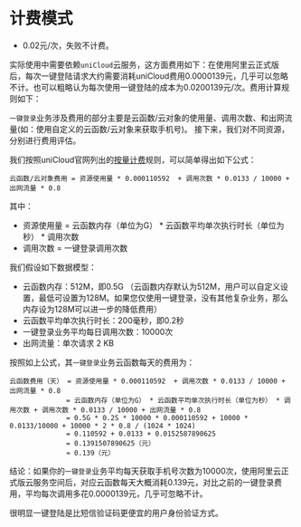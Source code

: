 # 计费模式
- 0.02元/次，失败不计费。

实际使用中需要依赖`uniCloud`云服务，这方面费用如下：在使用阿里云正式版后，每次一键登陆请求大约需要消耗uniCloud费用0.0000139元，几乎可以忽略不计。也可以粗略认为每次使用一键登陆的成本为0.0200139元/次。费用计算规则如下：

`一键登录`业务涉及费用的部分主要是云函数/云对象的使用量、调用次数、和出网流量(如：使用自定义的云函数/云对象来获取手机号)。
接下来，我们对不同资源，分别进行费用评估。

我们按照uniCloud官网列出的[按量计费](https://uniapp.dcloud.net.cn/uniCloud/price.html#aliyun-postpay)规则，可以简单得出如下公式：

`云函数/云对象费用 = 资源使用量 * 0.000110592  + 调用次数 * 0.0133 / 10000 + 出网流量 * 0.8`

其中：
- 资源使用量 = 云函数内存（单位为G） * 云函数平均单次执行时长（单位为秒） * 调用次数
- 调用次数 = 一键登录调用次数


我们假设如下数据模型：

- 云函数内存：512M，即0.5G （云函数内存默认为512M，用户可以自定义设置，最低可设置为128M。如果您仅使用一键登录，没有其他复杂业务，那么内存设为128M可以进一步的降低费用）
- 云函数平均单次执行时长：200毫秒，即0.2秒
- 一键登录业务平均每日调用次数：10000次
- 出网流量：单次请求 2 KB

按照如上公式，其`一键登录`业务云函数每天的费用为：

```
云函数费用（天） = 资源使用量 * 0.000110592  + 调用次数 * 0.0133 / 10000 + 出网流量 * 0.8
			  = 云函数内存（单位为G） * 云函数平均单次执行时长（单位为秒） * 调用次数 + 调用次数 * 0.0133 / 10000 + 出网流量 * 0.8
			  = 0.5G * 0.2S * 10000 * 0.000110592 + 10000 * 0.0133/10000 + 10000 * 2 * 0.8 / (1024 * 1024) 
			  = 0.110592 + 0.0133 + 0.0152587890625
			  = 0.1391507890625（元）
			  ≈ 0.139（元）
```

结论：如果你的`一键登录`业务平均每天获取手机号次数为10000次，使用阿里云正式版云服务空间后，对应云函数每天大概消耗0.139元，对比之前的一键登录费用，平均每次调用多花0.0000139元，几乎可忽略不计。


很明显一键登陆是比短信验证码更便宜的用户身份验证方式。
